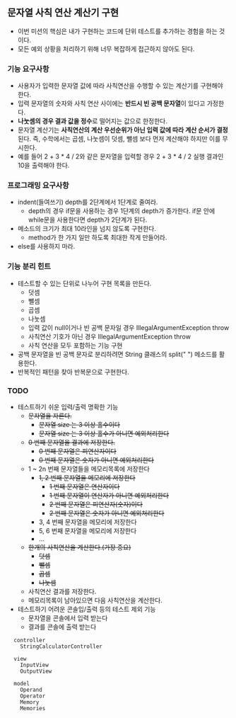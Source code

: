 ## 문자열 사칙 연산 계산기 구현
* 이번 미션의 핵심은 내가 구현하는 코드에 단위 테스트를 추가하는 경험을 하는 것이다.
* 모든 예외 상황을 처리하기 위해 너무 복잡하게 접근하지 않아도 된다.

### 기능 요구사항
* 사용자가 입력한 문자열 값에 따라 사칙연산을 수행할 수 있는 계산기를 구현해야 한다.
* 입력 문자열의 숫자와 사칙 연산 사이에는 **반드시 빈 공백 문자열**이 있다고 가정한다.
* **나눗셈의 경우 결과 값을 정수**로 떨어지는 값으로 한정한다.
* 문자열 계산기는 **사칙연산의 계산 우선순위가 아닌 입력 값에 따라 계산 순서가 결정**된다. 즉, 수학에서는 곱셈, 나눗셈이 덧셈, 뺄셈 보다 먼저 계산해야 하지만 이를 무시한다.
* 예를 들어 2 + 3 * 4 / 2와 같은 문자열을 입력할 경우 2 + 3 * 4 / 2 실행 결과인 10을 출력해야 한다.

### 프로그래밍 요구사항
* indent(들여쓰기) depth를 2단계에서 1단계로 줄여라.
  * depth의 경우 if문을 사용하는 경우 1단계의 depth가 증가한다. if문 안에 while문을 사용한다면 depth가 2단계가 된다.
* 메소드의 크기가 최대 10라인을 넘지 않도록 구현한다.
  * method가 한 가지 일만 하도록 최대한 작게 만들어라.
* else를 사용하지 마라.

### 기능 분리 힌트
* 테스트할 수 있는 단위로 나누어 구현 목록을 만든다.
  * 덧셈
  * 뺄셈
  * 곱셈
  * 나눗셈
  * 입력 값이 null이거나 빈 공백 문자일 경우 IllegalArgumentException throw
  * 사칙연산 기호가 아닌 경우 IllegalArgumentException throw
  * 사칙 연산을 모두 포함하는 기능 구현
* 공백 문자열을 빈 공백 문자로 분리하려면 String 클래스의 split(" ") 메소드를 활용한다.
* 반복적인 패턴을 찾아 반복문으로 구현한다.

### TODO
* 테스트하기 쉬운 입력/출력 명확한 기능
  * ~~문자열을 자른다.~~
    * ~~문자열 size 는 3 이상 홀수이다~~
    * ~~문자열 size 는 3 이상 홀수가 아니면 예외처리한다~~
  * ~~0 번째 문자열을 결과에 저장한다.~~
    * ~~0 번째 문자열은 피연산자이다~~
    * ~~0 번째 문자열은 숫자가 아니면 예외처리한다~~
  * 1 ~ 2n 번째 문자열들을 메모리목록에 저장한다
    * ~~1, 2 번째 문자열을 메모리에 저장한다~~
      * ~~1 번째 문자열은 연산자이다~~
      * ~~1 번째 문자열이 연산자가 아니면 예외처리한다~~
      * ~~2 번째 문자열은 피연산자(숫자)이다~~
      * ~~2 번째 문자열은 숫자가 아니면 예외처리한다~~
    * 3, 4 번째 문자열을 메모리에 저장한다
    * 5, 6 번째 문자열을 메모리에 저장한다
    * ...
  * ~~한개의 사칙연산을 계산한다.(가장 중요)~~
    * ~~덧셈~~
    * ~~뺄셈~~
    * ~~곱셈~~
    * ~~나눗셈~~
  * 사칙연산 결과를 저장한다.
  * 메모리목록이 남아있으면 다음 사칙연산을 계산한다.
* 테스트하기 어려운 콘솔입/출력 등의 테스트 제외 기능
  * 문자열을 콘솔에서 입력 받는다
  * 결과를 콘솔에 출력 받는다

```
  controller
    StringCalculatorController

  view
    InputView
    OutputView

  model
    Operand
    Operator
    Memory
    Memories
```